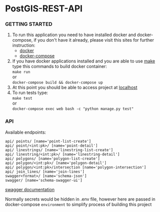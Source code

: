 # PostGIS-REST-API


### GETTING STARTED

1. To run this application you need to have installed docker and docker-compose, 
if you don't have it already, please visit this sites for further instruction:  
    - [docker](https://docs.docker.com/ee/supported-platforms/)  
    - [docker-compose](https://github.com/Yelp/docker-compose/blob/master/docs/install.md)  
2. If you have docker applications installed and you are able to use [make](https://www.gnu.org/software/make/) type this commands to build docker container:  
`make run`  
or  
`docker-compose build && docker-compose up`
3. At this point you should be able to access project at [localhost](http://localhost:8000)
4. To run tests type:  
```make test```  
or  
```docker-compose exec web bash -c "python manage.py test"```
### API
Available endpoints: 
```
api/ points/ [name='point-list-create']
api/ point/<int:pk>/ [name='point-detail']
api/ linestrings/ [name='linestring-list-create']
api/ linestring/<int:pk>/ [name='linestring-detail']
api/ polygons/ [name='polygon-list-create']
api/ polygon/<int:pk>/ [name='polygon-detail']
api/ polygon/<int:pk>/intersection [name='polygon-intersection']
api/ join_lines/ [name='join-lines']
swagger<format>/ [name='schema-json']
swagger/ [name='schema-swagger-ui']
```
[swagger documentation](http://localhost:8000/swagger)

Normally secrets would be hidden in .env file, however here are passed in docker-compose `environment` 
to simplify process of building this project
